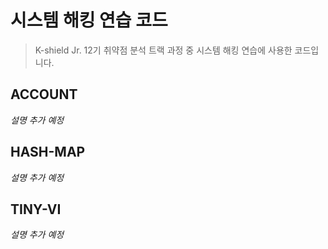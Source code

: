 # 시스템 해킹 연습 코드

> K-shield Jr. 12기 취약점 분석 트랙 과정 중 시스템 해킹 연습에 사용한 코드입니다.

## ACCOUNT
_설명 추가 예정_

## HASH-MAP
_설명 추가 예정_

## TINY-VI
_설명 추가 예정_
